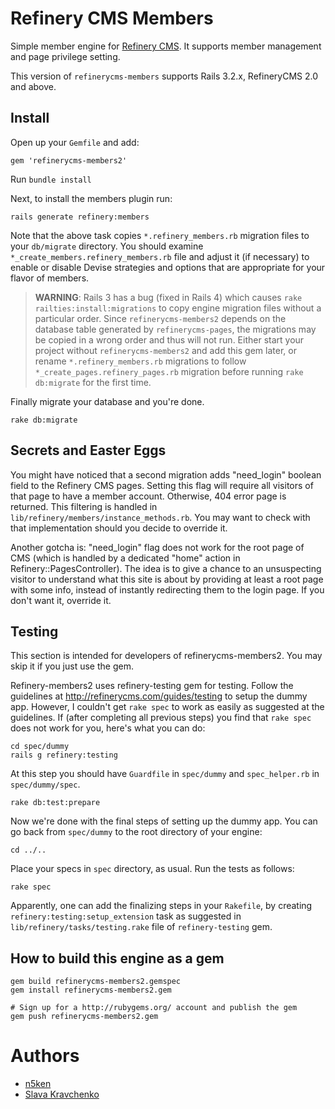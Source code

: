 # Refinery CMS Members

Simple member engine for [Refinery CMS](http://refinerycms.com). It supports member management and page privilege setting.

This version of `refinerycms-members` supports Rails 3.2.x, RefineryCMS 2.0 and above.

## Install

Open up your `Gemfile` and add:

    gem 'refinerycms-members2'

Run `bundle install`

Next, to install the members plugin run:

    rails generate refinery:members

Note that the above task copies `*.refinery_members.rb` migration files to your `db/migrate` directory.
You should examine `*_create_members.refinery_members.rb` file and adjust it (if necessary)
to enable or disable Devise strategies and options that are appropriate for your flavor of members.

> **WARNING**: Rails 3 has a bug (fixed in Rails 4) which causes `rake railties:install:migrations`
> to copy engine migration files without a particular order. Since `refinerycms-members2`
> depends on the database table generated by `refinerycms-pages`, the migrations may be copied
> in a wrong order and thus will not run. Either start your project without `refinerycms-members2`
> and add this gem later, or rename `*.refinery_members.rb` migrations to follow
> `*_create_pages.refinery_pages.rb` migration before running `rake db:migrate` for the first time.

Finally migrate your database and you're done.

    rake db:migrate

## Secrets and Easter Eggs

You might have noticed that a second migration adds "need_login" boolean field to the Refinery CMS pages.
Setting this flag will require all visitors of that page to have a member account.
Otherwise, 404 error page is returned. This filtering is handled in `lib/refinery/members/instance_methods.rb`.
You may want to check with that implementation should you decide to override it.

Another gotcha is: "need_login" flag does not work for the root page of CMS (which is handled by
a dedicated "home" action in Refinery::PagesController). The idea is to give a chance to an unsuspecting visitor
to understand what this site is about by providing at least a root page with some info, instead of
instantly redirecting them to the login page. If you don't want it, override it.

## Testing

This section is intended for developers of refinerycms-members2.
You may skip it if you just use the gem.

Refinery-members2 uses refinery-testing gem for testing.
Follow the guidelines at http://refinerycms.com/guides/testing to setup the dummy app.
However, I couldn't get `rake spec` to work as easily as suggested at the guidelines.
If (after completing all previous steps) you find that `rake spec` does not work for you,
here's what you can do:

    cd spec/dummy
    rails g refinery:testing

At this step you should have `Guardfile` in `spec/dummy` and `spec_helper.rb` in `spec/dummy/spec`.

    rake db:test:prepare

Now we're done with the final steps of setting up the dummy app.
You can go back from `spec/dummy` to the root directory of your engine:

    cd ../..

Place your specs in `spec` directory, as usual. Run the tests as follows:

    rake spec

Apparently, one can add the finalizing steps in your `Rakefile`, by creating
`refinery:testing:setup_extension` task as suggested in `lib/refinery/tasks/testing.rake` file
of `refinery-testing` gem.

## How to build this engine as a gem

    gem build refinerycms-members2.gemspec
    gem install refinerycms-members2.gem
    
    # Sign up for a http://rubygems.org/ account and publish the gem
    gem push refinerycms-members2.gem

# Authors

  - [n5ken](https://github.com/n5ken)
  - [Slava Kravchenko](https://github.com/cordawyn)
